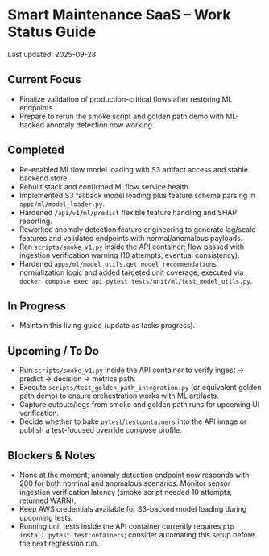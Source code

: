 # Smart Maintenance SaaS – Work Status Guide

Last updated: 2025-09-28

## Current Focus

- Finalize validation of production-critical flows after restoring ML endpoints.
- Prepare to rerun the smoke script and golden path demo with ML-backed anomaly detection now working.

## Completed

- Re-enabled MLflow model loading with S3 artifact access and stable backend store.
- Rebuilt stack and confirmed MLflow service health.
- Implemented S3 fallback model loading plus feature schema parsing in `apps/ml/model_loader.py`.
- Hardened `/api/v1/ml/predict` flexible feature handling and SHAP reporting.
- Reworked anomaly detection feature engineering to generate lag/scale features and validated endpoints with normal/anomalous payloads.
- Ran `scripts/smoke_v1.py` inside the API container; flow passed with ingestion verification warning (10 attempts, eventual consistency).
- Hardened `apps/ml/model_utils.get_model_recommendations` normalization logic and added targeted unit coverage, executed via `docker compose exec api pytest tests/unit/ml/test_model_utils.py`.

## In Progress

- Maintain this living guide (update as tasks progress).

## Upcoming / To Do

- Run `scripts/smoke_v1.py` inside the API container to verify ingest → predict → decision → metrics path.
- Execute `scripts/test_golden_path_integration.py` (or equivalent golden path demo) to ensure orchestration works with ML artifacts.
- Capture outputs/logs from smoke and golden path runs for upcoming UI verification.
- Decide whether to bake `pytest`/`testcontainers` into the API image or publish a test-focused override compose profile.

## Blockers & Notes

- None at the moment; anomaly detection endpoint now responds with 200 for both nominal and anomalous scenarios. Monitor sensor ingestion verification latency (smoke script needed 10 attempts, returned WARN).
- Keep AWS credentials available for S3-backed model loading during upcoming tests.
- Running unit tests inside the API container currently requires `pip install pytest testcontainers`; consider automating this setup before the next regression run.

